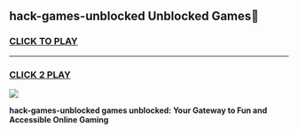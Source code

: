 
## hack-games-unblocked Unblocked Games👋
<h3>
<a href="https://news.freeplayer.one?title=hack-games-unblocked&ref=16F">CLICK TO PLAY</a></h3>
<hr>

<h3>
<a href="https://news.freeplayer.one?title=hack-games-unblocked&ref=16F">CLICK 2 PLAY</a>
  
</h3>

<a href="https://news.freeplayer.one?title=hack-games-unblocked&ref=16F/"><img src="https://clearcache.store/games.png"></a>


**hack-games-unblocked games unblocked: Your Gateway to Fun and Accessible Online Gaming**
